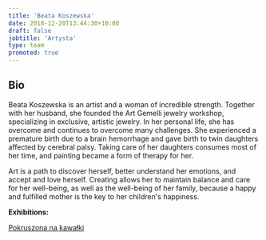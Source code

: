 ```yaml
---
title: 'Beata Koszewska'
date: 2018-12-20T13:44:30+10:00
draft: false
jobtitle: 'Artysta'
type: team
promoted: true
---
```


## Bio

Beata Koszewska is an artist and a woman of incredible strength. Together with her husband, she founded the Art Gemelli jewelry workshop, specializing in exclusive, artistic jewelry. In her personal life, she has overcome and continues to overcome many challenges. She experienced a premature birth due to a brain hemorrhage and gave birth to twin daughters affected by cerebral palsy. Taking care of her daughters consumes most of her time, and painting became a form of therapy for her.

Art is a path to discover herself, better understand her emotions, and accept and love herself. Creating allows her to maintain balance and care for her well-being, as well as the well-being of her family, because a happy and fulfilled mother is the key to her children's happiness.

**Exhibitions:**

[Pokruszona na kawałki](/wystawy/pokruszona-na-kawalki)
